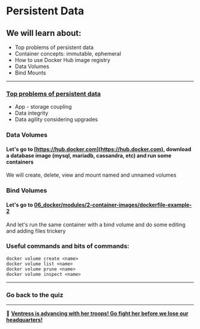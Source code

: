 # Persistent Data
## We will learn about:
- Top problems of persistent data
- Container concepts: immutable, ephemeral
- How to use Docker Hub image registry
- Data Volumes
- Bind Mounts

<hr>

### [Top problems of persistent data](https://www.pegasusone.com/persistant-data-storage-docker-kubernetes/)
- App - storage coupling
- Data integrity
- Data agility considering upgrades
### Data Volumes
#### Let's go to [https://hub.docker.com](https://hub.docker.com), download a database image (mysql, mariadb, cassandra, etc) and run some containers
We will create, delete, view and mount named and unnamed volumes

### Bind Volumes
#### Let's go to [06_docker/modules/2-container-images/dockerfile-example-2](../2-container-images/dockerfile-example-2)
And let's run the same container with a bind volume and do some editing and adding files trickery

### Useful commands and bits of commands:
`docker volume create <name>`\
`docker volume list <name>`\
`docker volume prune <name>`\
`docker volume inspect <name>`

<hr>

### Go back to the quiz

<hr>

🌌 **[Ventress is advancing with her troops! Go fight her before we lose our headquarters!](homework.md)**
